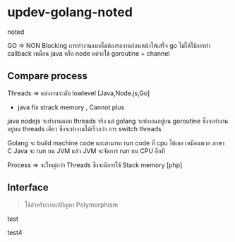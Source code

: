 # updev-golang-noted
noted 

GO => NON Blocking การทำงานแบบไม่ต้องรองานก่อนหน้าให้เสร็จ
go ไม่ได้ใช้การทำ callback เหมือน java หรือ node แต่จะใช้ goroutine + channel


## Compare process
Threads => แบ่งงานระดับ lowlevel
[Java,Node.js,Go]
- java fix strack memory , Cannot plus

java nodejs จะทำงานแตก threads จริง
แต่ golang จะทำงานอยู่บน goroutine ซึ่งจะทำงานอยู่บน threads เดียว ซึ่งจะทำงานได้เร็วกว่า การ switch threads

Golang จะ build machine code และสามารถ run code ที่ cpu ได้เลย เหมือนพวก ภาษา C
Java จะ run บน JVM แล้ว JVM จะจัดการ run บน CPU อีกที

Process => จะใหญ่กว่า Threads ซึ่งจะมีการใช้ Stack memory
[php]

## Interface
> ใช้สำหรับการแก้ปัญหา Polymorphism 

test

test4